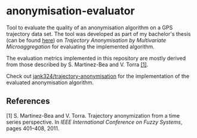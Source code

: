 # anonymisation-evaluator

Tool to evaluate the quality of an anonymisation algorithm on a GPS trajectory data set. The tool was developed as part of my bachelor's thesis (can be found [here](https://www.sts.tuhh.de/pw-and-m-theses/2018/kaiser18.pdf)) on *Trajectory Anonymisation by Multivariate Microaggregation* for evaluating the implemented algorithm.

The evaluation metrics implemented in this repository are mostly derived from those described by S. Martinez-Bea and V. Torra [[1]](#1).

Check out [jank324/trajectory-anonymisation](https://github.com/jank324/trajectory-anonymisation.git) for the implementation of the evaluated anonymisation algorithm.

## References
<a id="1">[1]</a> 
S. Martinez-Bea and V. Torra. Trajectory anonymization from a time series perspective. In *IEEE International Conference on Fuzzy Systems*, pages 401–408, 2011.

